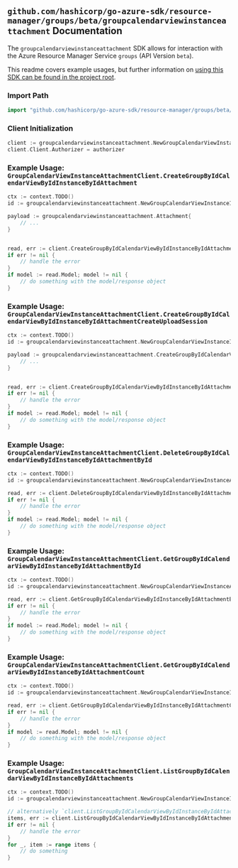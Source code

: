 
## `github.com/hashicorp/go-azure-sdk/resource-manager/groups/beta/groupcalendarviewinstanceattachment` Documentation

The `groupcalendarviewinstanceattachment` SDK allows for interaction with the Azure Resource Manager Service `groups` (API Version `beta`).

This readme covers example usages, but further information on [using this SDK can be found in the project root](https://github.com/hashicorp/go-azure-sdk/tree/main/docs).

### Import Path

```go
import "github.com/hashicorp/go-azure-sdk/resource-manager/groups/beta/groupcalendarviewinstanceattachment"
```


### Client Initialization

```go
client := groupcalendarviewinstanceattachment.NewGroupCalendarViewInstanceAttachmentClientWithBaseURI("https://management.azure.com")
client.Client.Authorizer = authorizer
```


### Example Usage: `GroupCalendarViewInstanceAttachmentClient.CreateGroupByIdCalendarViewByIdInstanceByIdAttachment`

```go
ctx := context.TODO()
id := groupcalendarviewinstanceattachment.NewGroupCalendarViewInstanceID("groupIdValue", "eventIdValue", "eventId1Value")

payload := groupcalendarviewinstanceattachment.Attachment{
	// ...
}


read, err := client.CreateGroupByIdCalendarViewByIdInstanceByIdAttachment(ctx, id, payload)
if err != nil {
	// handle the error
}
if model := read.Model; model != nil {
	// do something with the model/response object
}
```


### Example Usage: `GroupCalendarViewInstanceAttachmentClient.CreateGroupByIdCalendarViewByIdInstanceByIdAttachmentCreateUploadSession`

```go
ctx := context.TODO()
id := groupcalendarviewinstanceattachment.NewGroupCalendarViewInstanceID("groupIdValue", "eventIdValue", "eventId1Value")

payload := groupcalendarviewinstanceattachment.CreateGroupByIdCalendarViewByIdInstanceByIdAttachmentCreateUploadSessionRequest{
	// ...
}


read, err := client.CreateGroupByIdCalendarViewByIdInstanceByIdAttachmentCreateUploadSession(ctx, id, payload)
if err != nil {
	// handle the error
}
if model := read.Model; model != nil {
	// do something with the model/response object
}
```


### Example Usage: `GroupCalendarViewInstanceAttachmentClient.DeleteGroupByIdCalendarViewByIdInstanceByIdAttachmentById`

```go
ctx := context.TODO()
id := groupcalendarviewinstanceattachment.NewGroupCalendarViewInstanceAttachmentID("groupIdValue", "eventIdValue", "eventId1Value", "attachmentIdValue")

read, err := client.DeleteGroupByIdCalendarViewByIdInstanceByIdAttachmentById(ctx, id)
if err != nil {
	// handle the error
}
if model := read.Model; model != nil {
	// do something with the model/response object
}
```


### Example Usage: `GroupCalendarViewInstanceAttachmentClient.GetGroupByIdCalendarViewByIdInstanceByIdAttachmentById`

```go
ctx := context.TODO()
id := groupcalendarviewinstanceattachment.NewGroupCalendarViewInstanceAttachmentID("groupIdValue", "eventIdValue", "eventId1Value", "attachmentIdValue")

read, err := client.GetGroupByIdCalendarViewByIdInstanceByIdAttachmentById(ctx, id)
if err != nil {
	// handle the error
}
if model := read.Model; model != nil {
	// do something with the model/response object
}
```


### Example Usage: `GroupCalendarViewInstanceAttachmentClient.GetGroupByIdCalendarViewByIdInstanceByIdAttachmentCount`

```go
ctx := context.TODO()
id := groupcalendarviewinstanceattachment.NewGroupCalendarViewInstanceID("groupIdValue", "eventIdValue", "eventId1Value")

read, err := client.GetGroupByIdCalendarViewByIdInstanceByIdAttachmentCount(ctx, id)
if err != nil {
	// handle the error
}
if model := read.Model; model != nil {
	// do something with the model/response object
}
```


### Example Usage: `GroupCalendarViewInstanceAttachmentClient.ListGroupByIdCalendarViewByIdInstanceByIdAttachments`

```go
ctx := context.TODO()
id := groupcalendarviewinstanceattachment.NewGroupCalendarViewInstanceID("groupIdValue", "eventIdValue", "eventId1Value")

// alternatively `client.ListGroupByIdCalendarViewByIdInstanceByIdAttachments(ctx, id)` can be used to do batched pagination
items, err := client.ListGroupByIdCalendarViewByIdInstanceByIdAttachmentsComplete(ctx, id)
if err != nil {
	// handle the error
}
for _, item := range items {
	// do something
}
```
